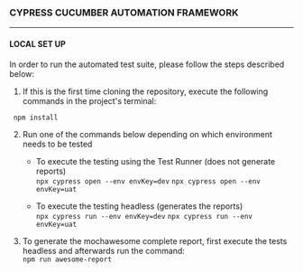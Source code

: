 ### CYPRESS CUCUMBER AUTOMATION FRAMEWORK
----------------------------------------------------------------------------

#### LOCAL SET UP
In order to run the automated test suite, please follow the steps described below:

1. If this is the first time cloning the repository, execute the following commands in the project's terminal:
```
 npm install
```

2. Run one of the commands below depending on which environment needs to be tested  
   - To execute the testing using the Test Runner (does not generate reports)  
   `npx cypress open --env envKey=dev`
   `npx cypress open --env envKey=uat`

   - To execute the testing headless (generates the reports)  
   `npx cypress run --env envKey=dev`
   `npx cypress run --env envKey=uat`

3. To generate the mochawesome complete report, first execute the tests headless and afterwards run the command:  
   `npm run awesome-report`
